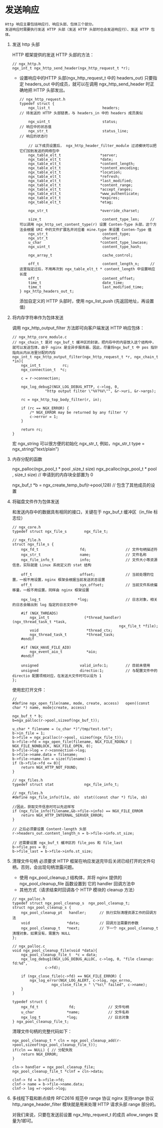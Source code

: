 # 发送响应 #
	
	Http 响应主要包括响应行、响应头部、包体三个部分。
	发送响应时需要执行发送 HTTP 头部（发送 HTTP 头部时也会发送响应行）、发送 HTTP 包体。


1. 发送 http 头部
	
	HTTP 框架提供的发送 HTTP 头部的方法：
	```
	// ngx_http.h
	ngx_int_t ngx_http_send_header(ngx_http_request_t *r);
	```
	
	- 设置响应中的HTTP 头部(ngx_http_request_t 中的 headers_out)
		只要指定 headers_out 中的成员，就可以在调用 ngx_http_send_header 时正确地把 HTTP 头部发出。
		
		```
		// ngx_http_request.h
		typedef struct {
    		ngx_list_t                        headers;					// 待发送的 HTTP 头部链表，与 headers_in 中的 headers 成员类似
			
    		ngx_uint_t                        status;					// 响应中的状态值
    		ngx_str_t                         status_line;				// 响应的状态行
			
			// 以下成员设置后， ngx_http_header_filter_module 过滤模块可以把它们加到发送的网络包中
    		ngx_table_elt_t                  *server;
    		ngx_table_elt_t                  *date;
    		ngx_table_elt_t                  *content_length;
    		ngx_table_elt_t                  *content_encoding;
    		ngx_table_elt_t                  *location;
    		ngx_table_elt_t                  *refresh;
    		ngx_table_elt_t                  *last_modified;
    		ngx_table_elt_t                  *content_range;
    		ngx_table_elt_t                  *accept_ranges;
    		ngx_table_elt_t                  *www_authenticate;
    		ngx_table_elt_t                  *expires;
    		ngx_table_elt_t                  *etag;
			
    		ngx_str_t                        *override_charset;
			
    		size_t                            content_type_len;		// 可以调用 ngx_http_set_content_type(r) 设置 Conten-Type 头部，这个方法会根据 URI 中的文件扩展名并对应着 mine.type 来设置 Conten-Type 值
    		ngx_str_t                         content_type;
    		ngx_str_t                         charset;
    		u_char                           *content_type_lowcase;
    		ngx_uint_t                        content_type_hash;
			
    		ngx_array_t                       cache_control;
			
    		off_t                             content_length_n;		// 这里指定过后，不用再次到 ngx_table_elt_t * content_length 中设置响应长度
    		off_t                             content_offset;
    		time_t                            date_time;
    		time_t                            last_modified_time;
		} ngx_http_headers_out_t;
		```
		添加自定义的 HTTP 头部时，使用 ngx_list_push (先返回地址，再设置值)
	
2. 将内存字符串作为包体发送
	
	调用 ngx_http_output_filter 方法即可向客户端发送 HTTP 响应包体：
	```
	// ngx_http_core_module.c
	// ngx_chain_t 是对 ngx_buf_t 缓冲区的封装，把内存中的内容放入这个结构中，就可以发送包体，由于 nginx 是全异步服务器，因此，尽量将ngx_buf_t 中 pos 指针指向从内从池里分配的内存
	ngx_int_t ngx_http_output_filter(ngx_http_request_t *r, ngx_chain_t *in){
    	ngx_int_t          rc;
    	ngx_connection_t  *c;
		
    	c = r->connection;
		
    	ngx_log_debug2(NGX_LOG_DEBUG_HTTP, c->log, 0,
                   "http output filter \"%V?%V\"", &r->uri, &r->args);

    	rc = ngx_http_top_body_filter(r, in);

    	if (rc == NGX_ERROR) {
        	/* NGX_ERROR may be returned by any filter */
        	c->error = 1;
    	}
		
    	return rc;
	}
	```
	
	宏 ngx_string 可以很方便的初始化 ngx_str_t, 例如，ngx_str_t type = ngx_string("text/plain")

3. 内存分配的函数
	
	ngx_palloc(ngx_pool_t * pool ,size_t size)
	ngx_pcalloc(ngx_pool_t * pool , size_t size)			// 申请到的内存块全部置为 0
	
	ngx_buf_t *b = ngx_create_temp_buf(r->pool,128)			// 包含了其他成员的设置

4. 将磁盘文件作为包体发送
	
	和发送内存中的数据具有相同的接口，关键在于 ngx_buf_t 缓冲区（in_file 标志位）
	```
	// ngx_core.h
	typedef struct ngx_file_s        ngx_file_t;
	
	// ngx_file.h
	struct ngx_file_s {
    	ngx_fd_t                   fd;					// 文件句柄描述符
    	ngx_str_t                  name;				// 文件名称
    	ngx_file_info_t            info;				// 文件大小等资源信息，实际就是 Linux 系统定义的 stat 结构
		
    	off_t                      offset;				// 当前处理的位置，一般不用设置，nginx 框架会根据当前发送状态设置
    	off_t                      sys_offset;			// 当前文件系统偏移量，一般不用设置，同样由 nginx 框架设置
		
    	ngx_log_t                 *log;					// 日志对象，相关的日志会输出到 log 指定的日志文件中
			
		#if (NGX_THREADS)
    		ngx_int_t                (*thread_handler)(ngx_thread_task_t *task,
      	    	                                     ngx_file_t *file);
    		void                      *thread_ctx;
    		ngx_thread_task_t         *thread_task;
		#endif
		
		#if (NGX_HAVE_FILE_AIO)
    		ngx_event_aio_t           *aio;
		#endif

    	unsigned                   valid_info:1;		// 目前未使用
    	unsigned                   directio:1;			// 与配置文件中的 directio 配置项相对应，在发送大文件时可以设为 1
	};
	```
	使用宏打开文件：
	```
	// 
	#define ngx_open_file(name, mode, create, access)	open((const char *) name, mode|create, access)
	```
	
	```
	ngx_buf_t * b;
	b=ngx_palloc(r->pool,sizeof(ngx_buf_t));

	u_char * filename = (u_char *)"/tmp/test.txt";
	b->in_file = 1;
	b->file = ngx_pcalloc(r->pool, sizeof(ngx_file_t));
	b->file->fd = ngx_open_file(filename, NGX_FILE_RDONLY | NGX_FILE_NONBLOCK, NGX_FILE_OPEN, 0);
	b->file->log = r->connection->log;
	b->file->name.data = filename;
	b->file->name.len = size(filename)-1
	if (b->file->fd <= 0){
		return NGX_HTTP_NOT_FOUND;
	}
	
	// ngx_files.h
	typedef struct stat              ngx_file_info_t;
	
	// ngx_files.h
	#define ngx_file_info(file, sb)  stat((const char *) file, sb)
	
	//因此，获取文件信息时可以先这样写
	if (ngx_file_info(filename,&b->file->info) == NGX_FILE_ERROR
		return NGX_HTTP_INTERNAL_SERVER_ERROR;
	}

	// 之后必须要设置 Content-length 头部
	r->headers_out.content_length_n = b->file->info.st_size;

	// 还需要设置 ngx_buf_t 缓冲区的 file_pos 和 file_last
	b->file_pos = 0;
	b->file_last = b->file->info.st_size;
	```

5. 清理文件句柄
	必须要求 HTTP 框架在响应发送完毕后关闭已经打开的文件句柄，否则，会出现句柄泄露问题。
	- 使用 ngx_pool_cleanup_t 结构体，并将 nginx 提供的 ngx_pool_cleanup_file 函数设置到 它的 handler 回调方法中
	- 其他方式（请求结束时回调各个 HTTP 模块的 cleanup 方法）
	
	```
	// ngx_palloc.h
	typedef struct ngx_pool_cleanup_s  ngx_pool_cleanup_t;
	struct ngx_pool_cleanup_s {
    	ngx_pool_cleanup_pt   handler;		// 执行实际清理资源工作的回调方法
    	void                 *data;			// 回调方法需要的参数
    	ngx_pool_cleanup_t   *next;			// 下一个 ngx_pool_cleanup_t 清理对象，如果没有，需置为 NULL
	};

	// ngx_palloc.c
	void ngx_pool_cleanup_file(void *data){
    	ngx_pool_cleanup_file_t  *c = data;
    	ngx_log_debug1(NGX_LOG_DEBUG_ALLOC, c->log, 0, "file cleanup: fd:%d",
                   c->fd);
		
    	if (ngx_close_file(c->fd) == NGX_FILE_ERROR) {
        	ngx_log_error(NGX_LOG_ALERT, c->log, ngx_errno,
                      ngx_close_file_n " \"%s\" failed", c->name);
    	}
	}

	typedef struct {
    	ngx_fd_t              fd;				// 文件句柄
    	u_char               *name;				// 文件名称
    	ngx_log_t            *log;				// 日志对象
	} ngx_pool_cleanup_file_t;

	```

	清理文件句柄的完整代码如下：
	```
	ngx_pool_cleanup_t * cln = ngx_pool_cleanup_add(r->pool,sizeof(ngx_pool_cleanup_file_t));
	if(cln == NULL)	{ // 分配失败
		return NGX_ERROR;
	}
	
	cln-> handler = ngx_pool_cleanup_file;
	ngx_pool_cleanup_file_t *clnf = cln->data;

	clnf-> fd = b->file->fd;
	clnf-> name = b->file->name.data;
	clnf-> log =r->pool->log;
	```

6. 多线程下载和断点续传
	RFC2616 规范中 range 协议
	nginx 支持range 协议
	http_range_header_filter 模块就是用来处理 HTTP 请求头部 range 部分的。

	对我们来说，只要在发送前设置 ngx_http_request_t 的成员 allow_ranges 变量为1即可。